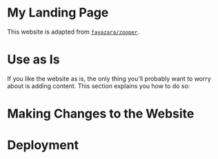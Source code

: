 # My Landing Page

This website is adapted from [`fayazara/zooper`](https://github.com/fayazara/zooper).

# Use as Is

If you like the website as is, the only thing you'll probably want to worry about is adding content. This section explains you how to do so:

# Making Changes to the Website

# Deployment
